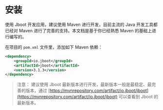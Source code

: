 # 安装


使用 Jboot 开发应用，建议使用 Maven 进行开发，目前主流的 Java 开发工具都已经对 Maven 进行了完善的支持。本文档是基于你已经熟悉 Maven 的基础上进行编写的。

在项目的 `pom.xml` 文件里，添加如下 Maven 依赖：

```xml
<dependency>
    <groupId>io.jboot</groupId>
    <artifactId>jboot</artifactId>
    <version>3.1.3</version>
</dependency>
```

> 注意：
> 建议使用 Jboot 最新版本进行开发，最新版本一般是最稳定、最完善的版本，通过 [https://mvnrepository.com/artifact/io.jboot/jboot](https://mvnrepository.com/artifact/io.jboot/jboot) 可以查看到 Jboot 的最新版本。



